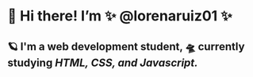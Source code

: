 # 👋 Hi there! I’m **✨ @lorenaruiz01 ✨**
## 🪐 I'm a web development student, 🛸 currently studying *HTML, CSS, and Javascript.*
